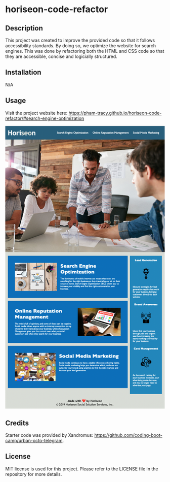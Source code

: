 # horiseon-code-refactor

## Description

This project was created to improve the provided code so that it follows accessibility standards. By doing so, we optimize the website for search engines. This was done by refactoring both the HTML and CSS code so that they are accessible, concise and logicially structured. 


## Installation

N/A


## Usage

Visit the project website here: https://pham-tracy.github.io/horiseon-code-refactor/#search-engine-optimization 

![Horiseon webpage screenshot](assets/images/Horiseon_screenshot.png)


## Credits

Starter code was provided by Xandromus: https://github.com/coding-boot-camp/urban-octo-telegram. 


## License

MIT license is used for this project. Please refer to the LICENSE file in the repository for more details. 